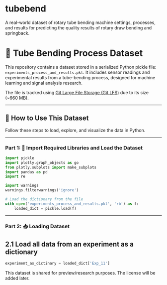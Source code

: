 # tubebend
A real-world dataset of rotary tube bending machine settings, processes, and results for predicting the quality results of rotary draw bending and springback.


# 📁 Tube Bending Process Dataset

This repository contains a dataset stored in a serialized Python pickle file: `experiments_process_and_results.pkl`. It includes sensor readings and experimental results from a tube-bending process, designed for machine learning and signal analysis research.

The file is tracked using [Git Large File Storage (Git LFS)](https://git-lfs.com/) due to its size (~660 MB).

---

## 🧪 How to Use This Dataset

Follow these steps to load, explore, and visualize the data in Python.

---

### Part 1: 🧰 Import Required Libraries and Load the Dataset

```python
import pickle
import plotly.graph_objects as go
from plotly.subplots import make_subplots
import pandas as pd
import re

import warnings
warnings.filterwarnings('ignore')

# Load the dictionary from the file
with open('experiments_process_and_results.pkl', 'rb') as f:
    loaded_dict = pickle.load(f)
 ```

---

### Part 2: 📥 Loading Dataset
## 2.1 Load all data from an experiment as a dictionary

```python
experiment_as_dictinary = loaded_dict['Exp_11']
 ```




This dataset is shared for preview/research purposes. The license will be added later.
